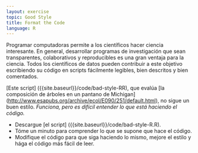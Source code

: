 ```yaml
---
layout: exercise
topic: Good Style
title: Format the Code
language: R
---
```


Programar computadoras permite a los científicos hacer ciencia interesante. En general, desarrollar programas de investigación que sean transparentes, colaborativos y reproducibles es una gran ventaja para la ciencia. Todos los científicos de datos pueden contribuir a este objetivo escribiendo su código en scripts fácilmente legibles, bien descritos y bien comentados.

[Este script] ({{site.baseurl}}/code/bad-style-RR), que evalúa [la composición de árboles en un pantano de Michigan] (http://www.esapubs.org/archive/ecol/E090/251/default.html), no sigue un buen estilo. *Funciona, pero es difícil entender lo que está haciendo el código.*

- Descargue [el script] ({{site.baseurl}}/code/bad-style-R.R).
- Tóme un minuto para comprender lo que se supone que hace el código.
- Modifique el código para que siga haciendo lo mismo, mejore el estilo y hága el código más fácil de leer.